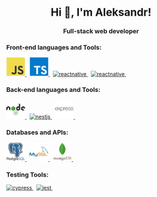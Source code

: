 <h1 align="center">Hi 👋, I'm Aleksandr!</h1>
<h3 align="center">Full-stack web developer</h3>

<h3  align="left">Front-end languages and Tools:</h3>
<p align="left">
<a href="https://developer.mozilla.org/en-US/docs/Web/JavaScript"> <img src="https://raw.githubusercontent.com/devicons/devicon/master/icons/javascript/javascript-original.svg" alt="javascript" width="50" height="50" /> </a> &nbsp;
<a href="https://www.typescriptlang.org/"> <img src="https://raw.githubusercontent.com/devicons/devicon/master/icons/typescript/typescript-original.svg" alt="typescript" width="50" height="50" /> </a> &nbsp;
<a href="https://reactjs.org/"> <img src="https://reactnative.dev/img/header_logo.svg" alt="reactnative" width="50" height="50" /> </a> &nbsp;
<a href="https://redux.js.org/"> <img src="https://redux-toolkit.js.org/img/redux.svg" alt="reactnative" width="50" height="50" /> </a> &nbsp;
  
</p>

<h3 align="left">Back-end languages and Tools:</h3>
<p align="left">
<a href="https://nodejs.org"> <img src="https://raw.githubusercontent.com/devicons/devicon/master/icons/nodejs/nodejs-original-wordmark.svg" alt="nodejs" width="50" height="50" /> </a> &nbsp;
<a href="https://nestjs.com/"> <img src="https://nestjs.com/logo-small.ede75a6b.svg" alt="nestjs" width="50" height="50" /> </a> &nbsp;
<a href="https://expressjs.com"> <img src="https://raw.githubusercontent.com/devicons/devicon/master/icons/express/express-original-wordmark.svg" alt="express" width="50" height="50" /> </a> &nbsp;
</p>

<h3  align="left">Databases and APIs:</h3>

<p align="left">
<a href="https://www.postgresql.org"> <img src="https://raw.githubusercontent.com/devicons/devicon/master/icons/postgresql/postgresql-original-wordmark.svg" alt="postgresql" width="50" height="50" /> </a> &nbsp;
<a href="https://www.mysql.com/"> <img src="https://raw.githubusercontent.com/devicons/devicon/master/icons/mysql/mysql-original-wordmark.svg" alt="mysql" width="50" height="50" /> </a> &nbsp;
<a href="https://www.mongodb.com/"> <img src="https://raw.githubusercontent.com/devicons/devicon/master/icons/mongodb/mongodb-original-wordmark.svg" alt="mongodb" width="50" height="50" /> </a> &nbsp;
</p>

<h3  align="left">Testing Tools:</h3>

<p align="left">
<a href="https://www.cypress.io"> <img src="https://raw.githubusercontent.com/simple-icons/simple-icons/6e46ec1fc23b60c8fd0d2f2ff46db82e16dbd75f/icons/cypress.svg" alt="cypress" width="50" height="50" /> </a> &nbsp;
<a href="https://jestjs.io"> <img src="https://www.vectorlogo.zone/logos/jestjsio/jestjsio-icon.svg" alt="jest" width="50" height="50" /> </a> &nbsp;
</p>
